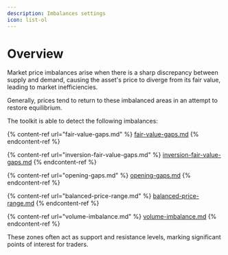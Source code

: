 ```yaml
---
description: Imbalances settings
icon: list-ol
---
```


# Overview

Market price imbalances arise when there is a sharp discrepancy between supply and demand, causing the asset's price to diverge from its fair value, leading to market inefficiencies.&#x20;

Generally, prices tend to return to these imbalanced areas in an attempt to restore equilibrium.&#x20;

The toolkit is able to detect the following imbalances:

{% content-ref url="fair-value-gaps.md" %}
[fair-value-gaps.md](fair-value-gaps.md)
{% endcontent-ref %}

{% content-ref url="inversion-fair-value-gaps.md" %}
[inversion-fair-value-gaps.md](inversion-fair-value-gaps.md)
{% endcontent-ref %}

{% content-ref url="opening-gaps.md" %}
[opening-gaps.md](opening-gaps.md)
{% endcontent-ref %}

{% content-ref url="balanced-price-range.md" %}
[balanced-price-range.md](balanced-price-range.md)
{% endcontent-ref %}

{% content-ref url="volume-imbalance.md" %}
[volume-imbalance.md](volume-imbalance.md)
{% endcontent-ref %}

These zones often act as support and resistance levels, marking significant points of interest for traders.

